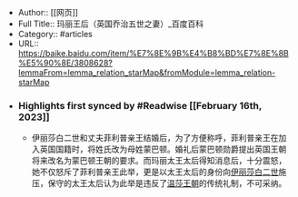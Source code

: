 - Author:: [[网页]]
- Full Title:: 玛丽王后（英国乔治五世之妻）_百度百科
- Category:: #articles
- URL:: https://baike.baidu.com/item/%E7%8E%9B%E4%B8%BD%E7%8E%8B%E5%90%8E/3808628?lemmaFrom=lemma_relation_starMap&fromModule=lemma_relation-starMap
- ### Highlights first synced by #Readwise [[February 16th, 2023]]
    - 伊丽莎白二世和丈夫菲利普亲王结婚后，为了方便称呼，菲利普亲王在加入英国国籍时，将姓氏改为母姓蒙巴顿。婚礼后蒙巴顿勋爵提出英国王朝将来改名为蒙巴顿王朝的要求。而玛丽太王太后得知消息后，十分震怒，她不仅怒斥了菲利普亲王此举，更是以太王太后的身份向[伊丽莎白二世](/item/%E4%BC%8A%E4%B8%BD%E8%8E%8E%E7%99%BD%E4%BA%8C%E4%B8%96?fromModule=lemma_inlink)施压，保守的太王太后认为此举是违反了[温莎王朝](/item/%E6%B8%A9%E8%8E%8E%E7%8E%8B%E6%9C%9D?fromModule=lemma_inlink)的传统礼制，不可采纳。
